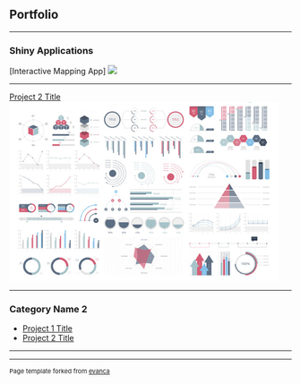 ## Portfolio

---

### Shiny Applications 

[Interactive Mapping App]
<img src="images/shiny_demo.gif?raw=true"/>


---
[Project 2 Title](/pdf/sample_presentation.pdf)
<img src="images/dummy_thumbnail.jpg?raw=true"/>


---

### Category Name 2

- [Project 1 Title]([http://example.com/](https://connect.fisheries.noaa.gov/connect/#/apps/9cc191e4-2cd2-497b-961e-e40def9ef747/access))
- [Project 2 Title](http://example.com/)

---




---
<p style="font-size:11px">Page template forked from <a href="https://github.com/evanca/quick-portfolio">evanca</a></p>
<!-- Remove above link if you don't want to attibute -->
